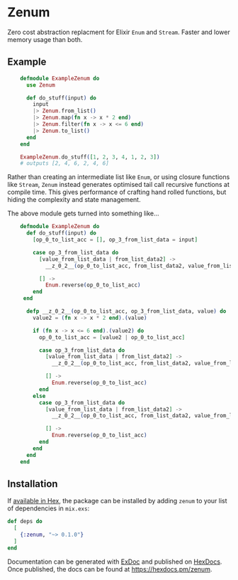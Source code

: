 # Zenum

Zero cost abstraction replacment for Elixir `Enum` and `Stream`. Faster and lower memory usage than both.

## Example

```elixir
    defmodule ExampleZenum do
      use Zenum

      def do_stuff(input) do
        input
        |> Zenum.from_list()
        |> Zenum.map(fn x -> x * 2 end)
        |> Zenum.filter(fn x -> x <= 6 end)
        |> Zenum.to_list()
      end
    end

    ExampleZenum.do_stuff([1, 2, 3, 4, 1, 2, 3])
    # outputs [2, 4, 6, 2, 4, 6]
```

Rather than creating an intermediate list like `Enum`, or using closure functions like `Stream`, `Zenum` instead generates optimised tail call recursive functions at compile time. This gives performance of crafting hand rolled functions, but hiding the complexity and state management.

The above module gets turned into something like...

```elixir
    defmodule ExampleZenum do
      def do_stuff(input) do
        [op_0_to_list_acc = [], op_3_from_list_data = input]

        case op_3_from_list_data do
          [value_from_list_data | from_list_data2] ->
            __z_0_2__(op_0_to_list_acc, from_list_data2, value_from_list_data)

          [] ->
            Enum.reverse(op_0_to_list_acc)
        end
     end

      defp __z_0_2__(op_0_to_list_acc, op_3_from_list_data, value) do
        value2 = (fn x -> x * 2 end).(value)

        if (fn x -> x <= 6 end).(value2) do
          op_0_to_list_acc = [value2 | op_0_to_list_acc]

          case op_3_from_list_data do
            [value_from_list_data | from_list_data2] ->
              __z_0_2__(op_0_to_list_acc, from_list_data2, value_from_list_data)

            [] ->
              Enum.reverse(op_0_to_list_acc)
          end
        else
          case op_3_from_list_data do
            [value_from_list_data | from_list_data2] ->
              __z_0_2__(op_0_to_list_acc, from_list_data2, value_from_list_data)

            [] ->
              Enum.reverse(op_0_to_list_acc)
          end
        end
      end
    end
```

## Installation

If [available in Hex](https://hex.pm/docs/publish), the package can be installed
by adding `zenum` to your list of dependencies in `mix.exs`:

```elixir
def deps do
  [
    {:zenum, "~> 0.1.0"}
  ]
end
```

Documentation can be generated with [ExDoc](https://github.com/elixir-lang/ex_doc)
and published on [HexDocs](https://hexdocs.pm). Once published, the docs can
be found at <https://hexdocs.pm/zenum>.

